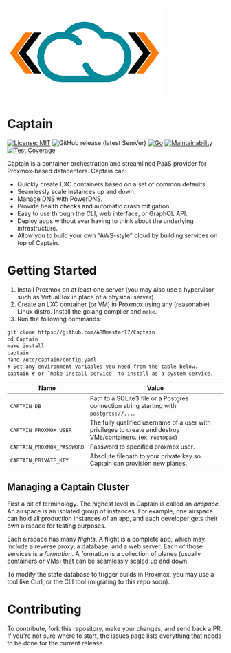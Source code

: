 ![Logo](https://github.com/ARMmaster17/Captain/raw/main/static/Captain.png)
# Captain
[![License: MIT](https://img.shields.io/badge/License-MIT-yellow.svg)](https://opensource.org/licenses/MIT)
![GitHub release (latest SemVer)](https://img.shields.io/github/v/release/ARMmaster17/Captain?sort=semver)
[![Go](https://github.com/ARMmaster17/Captain/actions/workflows/go.yml/badge.svg?branch=main)](https://github.com/ARMmaster17/Captain/actions/workflows/go.yml)
[![Maintainability](https://api.codeclimate.com/v1/badges/ade54503d0d7daec431f/maintainability)](https://codeclimate.com/github/ARMmaster17/Captain/maintainability)
[![Test Coverage](https://api.codeclimate.com/v1/badges/ade54503d0d7daec431f/test_coverage)](https://codeclimate.com/github/ARMmaster17/Captain/test_coverage)

Captain is a container orchestration and streamlined PaaS provider for Proxmox-based datacenters. Captain can:
- Quickly create LXC containers based on a set of common defaults.
- Seamlessly scale instances up and down.
- Manage DNS with PowerDNS.
- Provide health checks and automatic crash mitigation.
- Easy to use through the CLI, web interface, or GraphQL API.
- Deploy apps without ever having to think about the underlying infrastructure.
- Allow you to build your own "AWS-style" cloud by building services on top of Captain.

# Getting Started

1. Install Proxmox on at least one server (you may also use a hypervisor such as VirtualBox in place of a physical server).
2. Create an LXC container (or VM) in Proxmox using any (reasonable) Linux distro. Install the golang compiler and `make`.
3. Run the following commands:

```shell
git clone https://github.com/ARMmaster17/Captain
cd Captain
make install
captain
nano /etc/captain/config.yaml
# Set any environment variables you need from the table below.
captain # or `make install service` to install as a system service.
```

| Name | Value |
   |---|---|
| `CAPTAIN_DB` | Path to a SQLite3 file or a Postgres connection string starting with `postgres://...`. |
| `CAPTAIN_PROXMOX_USER` | The fully qualified username of a user with privileges to create and destroy VMs/containers. (ex. `root@pam`) |
| `CAPTAIN_PROXMOX_PASSWORD` | Password to specified proxmox user. |
| `CAPTAIN_PRIVATE_KEY` | Absolute filepath to your private key so Captain can provision new planes. |

## Managing a Captain Cluster
First a bit of terminology. The highest level in Captain is called an *airspace*. An airspace is an isolated group of instances. For example, one airspace can hold all production instances of an app, and each developer gets their own airspace for testing purposes.

Each airspace has many *flights*. A flight is a complete app, which may include a reverse proxy, a database, and a web server. Each of those services is a *formation*. A formation is a collection of planes (usually containers or VMs) that can be seamlessly scaled up and down.

To modify the state database to trigger builds in Proxmox, you may
use a tool like Curl, or the CLI tool (migrating to this repo soon).

# Contributing

To contribute, fork this repository, make your changes, and send back a PR. If you're not sure where to start, the issues page lists everything that needs to be done for the current release.
